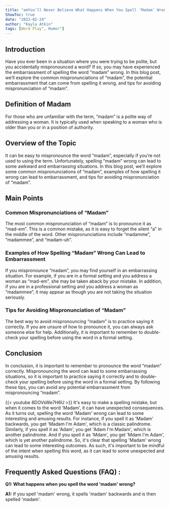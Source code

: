 ```yaml
---
title: "amYou'll Never Believe What Happens When You Spell 'Madam' Wrong!"
ShowToc: true 
date: "2023-02-24"
author: "Kayla Atkin" 
tags: [Word Play", Humor"]
---
```

## Introduction

Have you ever been in a situation where you were trying to be polite, but you accidentally mispronounced a word? If so, you may have experienced the embarrassment of spelling the word “madam” wrong. In this blog post, we’ll explore the common mispronunciations of “madam”, the potential embarrassment that can come from spelling it wrong, and tips for avoiding mispronunciation of “madam”.

## Definition of Madam

For those who are unfamiliar with the term, “madam” is a polite way of addressing a woman. It is typically used when speaking to a woman who is older than you or in a position of authority.

## Overview of the Topic

It can be easy to mispronounce the word “madam”, especially if you’re not used to using the term. Unfortunately, spelling “madam” wrong can lead to some awkward and embarrassing situations. In this blog post, we’ll explore some common mispronunciations of “madam”, examples of how spelling it wrong can lead to embarrassment, and tips for avoiding mispronunciation of “madam”.

## Main Points

### Common Mispronunciations of “Madam”

The most common mispronunciation of “madam” is to pronounce it as “mad-em”. This is a common mistake, as it is easy to forget the silent “a” in the middle of the word. Other mispronunciations include “madamme”, “madammee”, and “madam-uh”.

### Examples of How Spelling “Madam” Wrong Can Lead to Embarrassment

If you mispronounce “madam”, you may find yourself in an embarrassing situation. For example, if you are in a formal setting and you address a woman as “mad-em”, she may be taken aback by your mistake. In addition, if you are in a professional setting and you address a woman as “madammee”, it may appear as though you are not taking the situation seriously.

### Tips for Avoiding Mispronunciation of “Madam”

The best way to avoid mispronouncing “madam” is to practice saying it correctly. If you are unsure of how to pronounce it, you can always ask someone else for help. Additionally, it is important to remember to double-check your spelling before using the word in a formal setting.

## Conclusion

In conclusion, it is important to remember to pronounce the word “madam” correctly. Mispronouncing the word can lead to some embarrassing situations, so it is important to practice saying it correctly and to double-check your spelling before using the word in a formal setting. By following these tips, you can avoid any potential embarrassment from mispronouncing “madam”.

{{< youtube 8DOVsWe7H6U >}} 
It's easy to make a spelling mistake, but when it comes to the word 'Madam', it can have unexpected consequences. As it turns out, spelling the word 'Madam' wrong can lead to some interesting and amusing results. For instance, if you spell it as 'Madam' backwards, you get 'Madam I'm Adam', which is a classic palindrome. Similarly, if you spell it as 'Adam', you get 'Adam I'm Madam', which is another palindrome. And if you spell it as 'Mdam', you get 'Mdam I'm Adam', which is yet another palindrome. So, it's clear that spelling 'Madam' wrong can lead to some interesting outcomes. As such, it's important to be mindful of the intent when spelling this word, as it can lead to some unexpected and amusing results.

## Frequently Asked Questions (FAQ) :
**Q1: What happens when you spell the word 'madam' wrong?**

**A1:** If you spell 'madam' wrong, it spells 'madam' backwards and is then spelled 'madam'.





